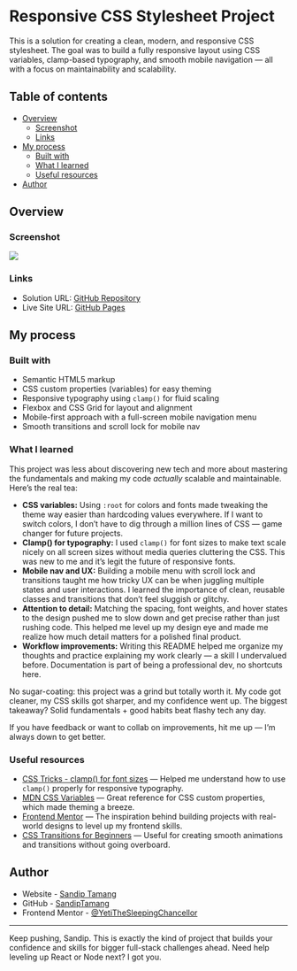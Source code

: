 # Responsive CSS Stylesheet Project

This is a solution for creating a clean, modern, and responsive CSS stylesheet. The goal was to build a fully responsive layout using CSS variables, clamp-based typography, and smooth mobile navigation — all with a focus on maintainability and scalability.

## Table of contents

- [Overview](#overview)
  - [Screenshot](#screenshot)
  - [Links](#links)
- [My process](#my-process)
  - [Built with](#built-with)
  - [What I learned](#what-i-learned)
  - [Useful resources](#useful-resources)
- [Author](#author)

## Overview

### Screenshot

![](img/screenshot.png)

### Links

- Solution URL: [GitHub Repository](https://github.com/yourusername/responsive-css-stylesheet)
- Live Site URL: [GitHub Pages](https://yourusername.github.io/responsive-css-stylesheet/)

## My process

### Built with

- Semantic HTML5 markup  
- CSS custom properties (variables) for easy theming  
- Responsive typography using `clamp()` for fluid scaling  
- Flexbox and CSS Grid for layout and alignment  
- Mobile-first approach with a full-screen mobile navigation menu  
- Smooth transitions and scroll lock for mobile nav  

### What I learned

This project was less about discovering new tech and more about mastering the fundamentals and making my code *actually* scalable and maintainable. Here’s the real tea:

- **CSS variables:** Using `:root` for colors and fonts made tweaking the theme way easier than hardcoding values everywhere. If I want to switch colors, I don’t have to dig through a million lines of CSS — game changer for future projects.  
- **Clamp() for typography:** I used `clamp()` for font sizes to make text scale nicely on all screen sizes without media queries cluttering the CSS. This was new to me and it’s legit the future of responsive fonts.  
- **Mobile nav and UX:** Building a mobile menu with scroll lock and transitions taught me how tricky UX can be when juggling multiple states and user interactions. I learned the importance of clean, reusable classes and transitions that don’t feel sluggish or glitchy.  
- **Attention to detail:** Matching the spacing, font weights, and hover states to the design pushed me to slow down and get precise rather than just rushing code. This helped me level up my design eye and made me realize how much detail matters for a polished final product.  
- **Workflow improvements:** Writing this README helped me organize my thoughts and practice explaining my work clearly — a skill I undervalued before. Documentation is part of being a professional dev, no shortcuts here.

No sugar-coating: this project was a grind but totally worth it. My code got cleaner, my CSS skills got sharper, and my confidence went up. The biggest takeaway? Solid fundamentals + good habits beat flashy tech any day.

If you have feedback or want to collab on improvements, hit me up — I’m always down to get better.

### Useful resources

- [CSS Tricks - clamp() for font sizes](https://css-tricks.com/snippets/css/fluid-responsive-text/) — Helped me understand how to use `clamp()` properly for responsive typography.  
- [MDN CSS Variables](https://developer.mozilla.org/en-US/docs/Web/CSS/Using_CSS_custom_properties) — Great reference for CSS custom properties, which made theming a breeze.  
- [Frontend Mentor](https://www.frontendmentor.io/) — The inspiration behind building projects with real-world designs to level up my frontend skills.  
- [CSS Transitions for Beginners](https://www.w3schools.com/css/css3_transitions.asp) — Useful for creating smooth animations and transitions without going overboard.

## Author

- Website - [Sandip Tamang](https://www.tamangsandip.com.np)  
- GitHub - [SandipTamang](https://github.com/yourusername)  
- Frontend Mentor - [@YetiTheSleepingChancellor](https://www.frontendmentor.io/profile/YetiTheSleepingChancellor)  

---

Keep pushing, Sandip. This is exactly the kind of project that builds your confidence and skills for bigger full-stack challenges ahead. Need help leveling up React or Node next? I got you.
